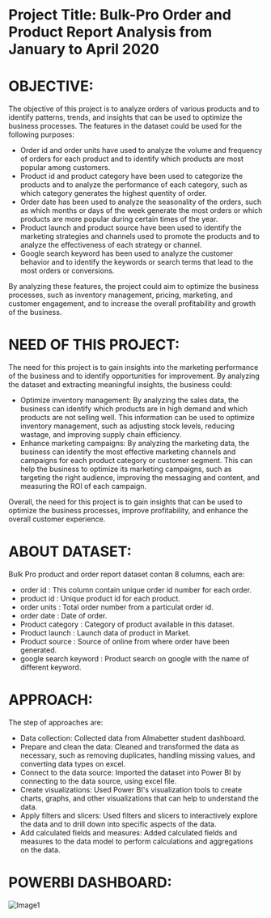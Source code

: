 # Project Title: Bulk-Pro Order and Product Report Analysis from January to April 2020


# OBJECTIVE:

The objective of this project is to analyze orders of various products and to identify patterns, trends, and insights that can be used to optimize the business processes. The features in the dataset could be used for the following purposes:

* Order id and order units have used to analyze the volume and frequency of orders for each product and to identify which products are most popular among customers.
* Product id and product category have been used to categorize the products and to analyze the performance of each category, such as which category generates the highest quentity of order.
* Order date has been used to analyze the seasonality of the orders, such as which months or days of the week generate the most orders or which products are more popular during certain times of the year.
* Product launch and product source have been used to identify the marketing strategies and channels used to promote the products and to analyze the effectiveness of each strategy or channel.
* Google search keyword has been used to analyze the customer behavior and to identify the keywords or search terms that lead to the most orders or conversions.

By analyzing these features, the project could aim to optimize the business processes, such as inventory management, pricing, marketing, and customer engagement, and to increase the overall profitability and growth of the business.

# NEED OF THIS PROJECT:

The need for this project is to gain insights into the marketing performance of the business and to identify opportunities for improvement. By analyzing the dataset and extracting meaningful insights, the business could:

* Optimize inventory management: By analyzing the sales data, the business can identify which products are in high demand and which products are not selling well. This information can be used to optimize inventory management, such as adjusting stock levels, reducing wastage, and improving supply chain efficiency.
* Enhance marketing campaigns: By analyzing the marketing data, the business can identify the most effective marketing channels and campaigns for each product category or customer segment. This can help the business to optimize its marketing campaigns, such as targeting the right audience, improving the messaging and content, and measuring the ROI of each campaign.


Overall, the need for this project is to gain insights that can be used to optimize the business processes, improve profitability, and enhance the overall customer experience.

# ABOUT DATASET:

Bulk Pro product and order report dataset contan 8 columns, each are:

* order id : This column contain unique order id number for each order.
* product id : Unique product id for each product.
* order units : Total order number from a particulat order id.
* order date : Date of order.
* Product category : Category of product available in this dataset.
* Product launch : Launch data of product in Market.
* Product source : Source of online from where order have been generated.
* google search keyword : Product search on google with the name of different keyword.

# APPROACH: 

The step of approaches are:
* Data collection: Collected data from Almabetter student dashboard.
* Prepare and clean the data: Cleaned and transformed the data as necessary, such as removing duplicates, handling missing values, and converting data types on excel.
* Connect to the data source: Imported the dataset into Power BI by connecting to the data source, using excel file.
* Create visualizations: Used Power BI's visualization tools to create charts, graphs, and other visualizations that can help to understand the data.
* Apply filters and slicers: Used filters and slicers to interactively explore the data and to drill down into specific aspects of the data.
* Add calculated fields and measures: Added calculated fields and measures to the data model to perform calculations and aggregations on the data.

# POWERBI DASHBOARD:

![Image1](https://github.com/SrvPioneer/Bulk-Pro-Order-and-Product-Report-Analysis-from-January-to-April-2020/assets/93809665/caa0478d-0175-4462-89b5-7627ac7c879b)
